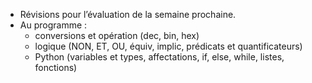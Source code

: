 * Révisions pour l’évaluation de la semaine prochaine.
* Au programme :
  * conversions et opération (dec, bin, hex)
  * logique (NON, ET, OU, équiv, implic, prédicats et quantificateurs)
  * Python (variables et types, affectations, if, else, while, listes,
    fonctions)
